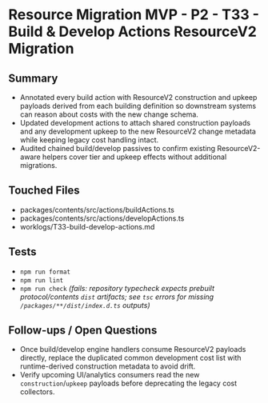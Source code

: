 # Resource Migration MVP - P2 - T33 - Build & Develop Actions ResourceV2 Migration

## Summary

- Annotated every build action with ResourceV2 construction and upkeep payloads derived from each building definition so downstream systems can reason about costs with the new change schema.
- Updated development actions to attach shared construction payloads and any development upkeep to the new ResourceV2 change metadata while keeping legacy cost handling intact.
- Audited chained build/develop passives to confirm existing ResourceV2-aware helpers cover tier and upkeep effects without additional migrations.

## Touched Files

- packages/contents/src/actions/buildActions.ts
- packages/contents/src/actions/developActions.ts
- worklogs/T33-build-develop-actions.md

## Tests

- `npm run format`
- `npm run lint`
- `npm run check` _(fails: repository typecheck expects prebuilt protocol/contents `dist` artifacts; see `tsc` errors for missing `/packages/**/dist/index.d.ts` outputs)_

## Follow-ups / Open Questions

- Once build/develop engine handlers consume ResourceV2 payloads directly, replace the duplicated common development cost list with runtime-derived construction metadata to avoid drift.
- Verify upcoming UI/analytics consumers read the new `construction`/`upkeep` payloads before deprecating the legacy cost collectors.
